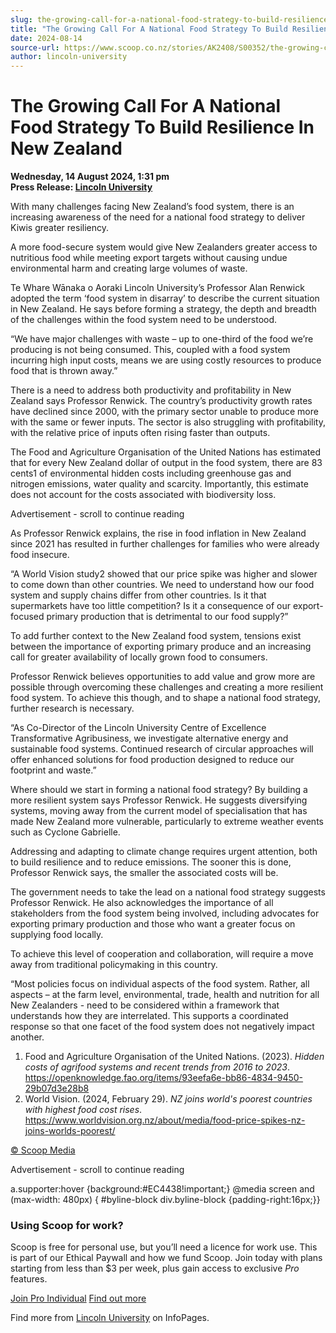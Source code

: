 ```yaml
---
slug: the-growing-call-for-a-national-food-strategy-to-build-resilience-in-new-zealand
title: "The Growing Call For A National Food Strategy To Build Resilience In New Zealand"
date: 2024-08-14
source-url: https://www.scoop.co.nz/stories/AK2408/S00352/the-growing-call-for-a-national-food-strategy-to-build-resilience-in-new-zealand.htm
author: lincoln-university
---
```

The Growing Call For A National Food Strategy To Build Resilience In New Zealand
================================================================================

**Wednesday, 14 August 2024, 1:31 pm**  
**Press Release: [Lincoln University](https://info.scoop.co.nz/Lincoln_University)**

With many challenges facing New Zealand’s food system, there is an increasing awareness of the need for a national food strategy to deliver Kiwis greater resiliency.

A more food-secure system would give New Zealanders greater access to nutritious food while meeting export targets without causing undue environmental harm and creating large volumes of waste.

Te Whare Wānaka o Aoraki Lincoln University’s Professor Alan Renwick adopted the term ‘food system in disarray’ to describe the current situation in New Zealand. He says before forming a strategy, the depth and breadth of the challenges within the food system need to be understood.

“We have major challenges with waste – up to one-third of the food we’re producing is not being consumed. This, coupled with a food system incurring high input costs, means we are using costly resources to produce food that is thrown away.”

There is a need to address both productivity and profitability in New Zealand says Professor Renwick. The country’s productivity growth rates have declined since 2000, with the primary sector unable to produce more with the same or fewer inputs. The sector is also struggling with profitability, with the relative price of inputs often rising faster than outputs.

The Food and Agriculture Organisation of the United Nations has estimated that for every New Zealand dollar of output in the food system, there are 83 cents1 of environmental hidden costs including greenhouse gas and nitrogen emissions, water quality and scarcity. Importantly, this estimate does not account for the costs associated with biodiversity loss.

Advertisement - scroll to continue reading





As Professor Renwick explains, the rise in food inflation in New Zealand since 2021 has resulted in further challenges for families who were already food insecure.

“A World Vision study2 showed that our price spike was higher and slower to come down than other countries. We need to understand how our food system and supply chains differ from other countries. Is it that supermarkets have too little competition? Is it a consequence of our export-focused primary production that is detrimental to our food supply?”

To add further context to the New Zealand food system, tensions exist between the importance of exporting primary produce and an increasing call for greater availability of locally grown food to consumers.

Professor Renwick believes opportunities to add value and grow more are possible through overcoming these challenges and creating a more resilient food system. To achieve this though, and to shape a national food strategy, further research is necessary.

“As Co-Director of the Lincoln University Centre of Excellence Transformative Agribusiness, we investigate alternative energy and sustainable food systems. Continued research of circular approaches will offer enhanced solutions for food production designed to reduce our footprint and waste.”

Where should we start in forming a national food strategy? By building a more resilient system says Professor Renwick. He suggests diversifying systems, moving away from the current model of specialisation that has made New Zealand more vulnerable, particularly to extreme weather events such as Cyclone Gabrielle.

Addressing and adapting to climate change requires urgent attention, both to build resilience and to reduce emissions. The sooner this is done, Professor Renwick says, the smaller the associated costs will be.

The government needs to take the lead on a national food strategy suggests Professor Renwick. He also acknowledges the importance of all stakeholders from the food system being involved, including advocates for exporting primary production and those who want a greater focus on supplying food locally.

To achieve this level of cooperation and collaboration, will require a move away from traditional policymaking in this country.

“Most policies focus on individual aspects of the food system. Rather, all aspects – at the farm level, environmental, trade, health and nutrition for all New Zealanders - need to be considered within a framework that understands how they are interrelated. This supports a coordinated response so that one facet of the food system does not negatively impact another.

1.  Food and Agriculture Organisation of the United Nations. (2023). _Hidden costs of agrifood systems and recent trends from 2016 to 2023_. https://openknowledge.fao.org/items/93eefa6e-bb86-4834-9450-29b07d3e28b8
2.  World Vision. (2024, February 29). _NZ joins world's poorest countries with highest food cost rises_. https://www.worldvision.org.nz/about/media/food-price-spikes-nz-joins-worlds-poorest/

[© Scoop Media](http://www.scoop.co.nz/about/terms.html)  

Advertisement - scroll to continue reading



a.supporter:hover {background:#EC4438!important;} @media screen and (max-width: 480px) { #byline-block div.byline-block {padding-right:16px;}}

### Using Scoop for work?

Scoop is free for personal use, but you’ll need a licence for work use. This is part of our Ethical Paywall and how we fund Scoop. Join today with plans starting from less than $3 per week, plus gain access to exclusive _Pro_ features.  
  
[Join Pro Individual](https://pro.scoop.co.nz/Individual/?from=ProIn24) [Find out more](https://pro.scoop.co.nz/using-scoop-for-work/?from=ProIn24)

Find more from [Lincoln University](https://info.scoop.co.nz/Lincoln_University) on InfoPages.